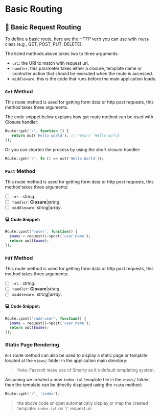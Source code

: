 # Basic Routing

## :tophat: Basic Request Routing

To define a basic route, here are the HTTP verb you can use with `route` class (e.g., GET, POST, PUT, DELETE).

The listed methods above takes two to three arguments:

* `uri`: the URI to match with request uri.
* `handler`: this parameter takes either a closure, template name or controller action that should be executed when the route is accessed.
* `middleware`: this is the code that runs before the main application loads.

### `Get` Method

This route method is used for getting form data or http post requests, this method takes three arguments.

The code snippet below explains how `get` route method can be used with Closure handler:

```php
Route::get('/', function () {
   return out('Hello world'); // return 'Hello world'
});
```

Or you can shorten the process by using the short closure handler:

```php
Route::get('/', fn () => out('Hello World'));
```

### &#x20;`Post` Method

This route method is used for getting form data or http post requests, this method takes three arguments:

* [ ] `uri` : _string._
* [ ] `handler`:  **Closure**|_string._
* [ ] `middleware`: _string_|_array_.

#### :computer: Code Snippet:

```php
Route::post('/user', function() {
  $name = request()->post('user.name');
  return out($name);
});
```



### &#x20;`PUT` Method

This route method is used for getting form data or http post requests, this method takes three arguments:

* [ ] `uri` : _string._
* [ ] `handler`:  **Closure**|_string._
* [ ] `middleware`: _string_|_array_.

#### :computer: Code Snippet:

```php
Route::post('/add-user', function() {
  $name = request()->post('user.name');
  return out($name);
});
```



### Static Page Rendering

`Get` route method can also be used to display a static page or template located at the `views/` folder in the application main directory:

> Note: Fastvolt make use of Smarty as it's default templating system.

Assuming we created a new `index.tpl` template file in the `views/` folder, then the template can be directly displayed using the `route` method:

```php
Route::get('/', 'index');
```

> the above code snippet automatically display or map the created template: `index.tpl` on '/' request uri

